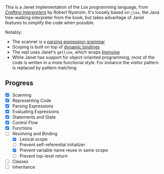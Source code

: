 This is a Janet implementation of the Lox programming language, from [_Crafting Interpreters_](https://www.craftinginterpreters.com/) by Robert Nystrom.
It's loosely based on `jlox`, the Java tree-walking interpreter from the book,
but takes advantage of Janet features to simplify the code when possible.

Notably:

 - The scanner is a [parsing expression grammar](https://janet-lang.org/docs/peg.html)
 - Scoping is built on top of [dynamic bindings](https://janet-lang.org/docs/fibers/dynamic_bindings.html)
 - The repl uses Janet's `getline`, which wraps [linenoise](https://github.com/antirez/linenoise/)
 - While Janet has support for object-oriented programming, most of the code is written in a more functional style.
For instance the visitor pattern is replaced by pattern matching

## Progress
 - [x] Scanning
 - [x] Representing Code
 - [x] Parsing Expressions
 - [x] Evaluating Expressions
 - [x] Statements and State
 - [x] Control Flow
 - [x] Functions
 - [ ] Resolving and Binding
   - [x] Lexical scope
   - [ ] Prevent self-referential initializer
   - [x] Prevent variable name reuse in same scope
   - [ ] Prevent top-level return
 - [ ] Classes
 - [ ] Inheritance
